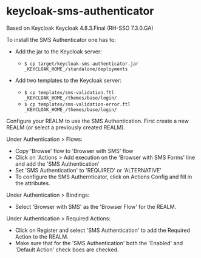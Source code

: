 # keycloak-sms-authenticator

Based on Keycloak Keycloak 4.8.3.Final (RH-SSO 7.3.0.GA) 

To install the SMS Authenticator one has to:

* Add the jar to the Keycloak server:
  * `$ cp target/keycloak-sms-authenticator.jar _KEYCLOAK_HOME_/standalone/deployments`

* Add two templates to the Keycloak server:
  * `$ cp templates/sms-validation.ftl _KEYCLOAK_HOME_/themes/base/login/`
  * `$ cp templates/sms-validation-error.ftl _KEYCLOAK_HOME_/themes/base/login/`


Configure your REALM to use the SMS Authentication.
First create a new REALM (or select a previously created REALM).

Under Authentication > Flows:
* Copy 'Browse' flow to 'Browser with SMS' flow
* Click on 'Actions > Add execution on the 'Browser with SMS Forms' line and add the 'SMS Authentication'
* Set 'SMS Authentication' to 'REQUIRED' or 'ALTERNATIVE'
* To configure the SMS Authernticator, click on Actions  Config and fill in the attributes.


Under Authentication > Bindings:
* Select 'Browser with SMS' as the 'Browser Flow' for the REALM.

Under Authentication > Required Actions:
* Click on Register and select 'SMS Authentication' to add the Required Action to the REALM.
* Make sure that for the 'SMS Authentication' both the 'Enabled' and 'Default Action' check boes are checked.